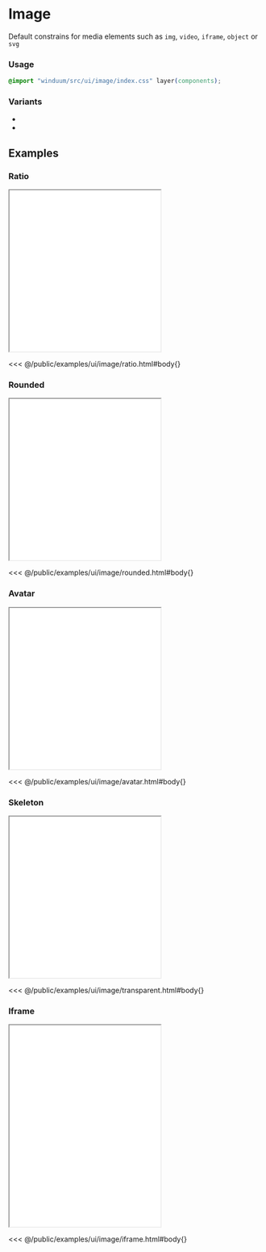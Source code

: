 # Image
Default constrains for media elements such as `img`, `video`, `iframe`, `object` or `svg`

<ViewSourceGh href="https://github.com/winduum/winduum/blob/main/src/ui/image" />

### Usage

```css
@import "winduum/src/ui/image/index.css" layer(components);
```

### Variants
* <LinkGh name="default" path="ui/image" />
* <LinkGh name="avatar" path="ui/image" />

## Examples

### Ratio

<iframe onload="this.style.visibility = 'visible';" src="/examples/ui/image/ratio.html"></iframe>

<<< @/public/examples/ui/image/ratio.html#body{}

### Rounded

<iframe onload="this.style.visibility = 'visible';" src="/examples/ui/image/rounded.html"></iframe>

<<< @/public/examples/ui/image/rounded.html#body{}

### Avatar

<iframe onload="this.style.visibility = 'visible';" src="/examples/ui/image/avatar.html"></iframe>

<<< @/public/examples/ui/image/avatar.html#body{}

### Skeleton

<iframe onload="this.style.visibility = 'visible';" src="/examples/ui/image/transparent.html"></iframe>

<<< @/public/examples/ui/image/transparent.html#body{}

### Iframe

<iframe onload="this.style.visibility = 'visible';" src="/examples/ui/image/iframe.html" style="height: 25rem"></iframe>

<<< @/public/examples/ui/image/iframe.html#body{}

<style>
    iframe {
        height: 20rem
    }
</style>
